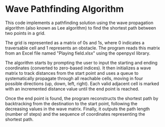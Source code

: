 # Wave Pathfinding Algorithm

This code implements a pathfinding solution using the wave propagation algorithm (also known as Lee algorithm) to find the shortest path between two points in a grid. 

The grid is represented as a matrix of 0s and 1s, where 0 indicates a traversable cell and 1 represents an obstacle. The program reads this matrix from an Excel file named "Playing field.xlsx" using the openpyxl library.

The algorithm starts by prompting the user to input the starting and ending coordinates (converted to zero-based indices). It then initializes a wave matrix to track distances from the start point and uses a queue to systematically propagate through all reachable cells, moving in four possible directions (up, down, left, right). Each valid adjacent cell is marked with an incremented distance value until the end point is reached.

Once the end point is found, the program reconstructs the shortest path by backtracking from the destination to the start point, following the decreasing values in the wave matrix. Finally, it outputs the path length (number of steps) and the sequence of coordinates representing the shortest path. 
